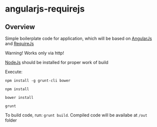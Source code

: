angularjs-requirejs
===================

Overview
--------

Simple boilerplate code for application, which will be based on [AngularJs](http://www.angularjs.org/) and [RequireJs](http://requirejs.org/)

Warning!
Works only via http!

[NodeJs](http://nodejs.org/) should be installed for proper work of build

Execute:

`npm install -g grunt-cli bower`

`npm install`

`bower install`

`grunt`

To build code, run: `grunt build`. Compiled code will be availabe at `/out` folder
